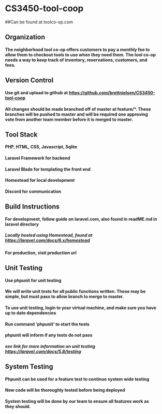 # CS3450-tool-coop 

##Can be found at toolco-op.com

## Organization
#### The neighborhood tool co-op offers customers to pay a monthly fee to allow them to checkout tools to use when they need them.  The tool co-op needs a way to keep track of inventory, reservations, customers, and fees.

## Version Control
#### Use git and upload to github at https://github.com/brettnielsen/CS3450-tool-coop
#### All changes should be made branched off of master at feature/*. These branches will be pushed to master and will be required one approving vote from another team member before it is merged to master.

## Tool Stack
#### PHP, HTML, CSS, Javascript, Sqlite
#### Laravel Framework for backend
#### Laravel Blade for templating the front end
#### Homestead for local development
#### Discord for communication


## Build Instructions
#### For development, follow guide on laravel.com, also found in readME.md in laravel directory
##### Locally hosted using Homestead, found at https://laravel.com/docs/6.x/homestead
#### For production, visit production url

## Unit Testing
#### Use phpunit for unit testing
#### We will write unit tests for all public functions written. These may be simple, but must pass to allow branch to merge to master.
#### To use unit testing, login to your virtual machine, and make sure you have up to date dependencies
#### Run command 'phpunit' to start the tests
#### phpunit will inform if any tests do not pass
##### see link for more information on unit testing https://laravel.com/docs/5.8/testing

## System Testing
#### Phpunit can be used for a feature test to continue system wide testing
#### New code will be thoroughly tested before being deployed
#### System testing will be done by our team to ensure all features work as they should.
